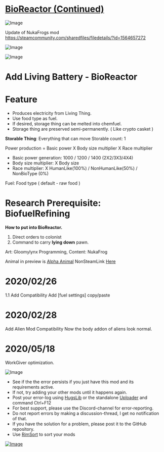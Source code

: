 # [BioReactor (Continued)](https://steamcommunity.com/sharedfiles/filedetails/?id=3307031939)

![Image](https://i.imgur.com/buuPQel.png)

Update of NukaFrogs mod https://steamcommunity.com/sharedfiles/filedetails/?id=1564657272

![Image](https://i.imgur.com/pufA0kM.png)
	
![Image](https://i.imgur.com/Z4GOv8H.png)

# Add Living Battery - BioReactor 


# Feature

- Produces electricity from Living Thing. 
- Use food type as fuel.
- If desired, storage thing can be melted into chemfuel.
- Storage thing are preserved semi-permanently. ( Like crypto casket )

**Storable Thing**: Everything that can move
Storable count: 1

Power production = Basic power X Body size multiplier X Race multiplier
- Basic power generation: 1000 / 1200 / 1400 (2X2/3X3/4X4)
- Body size multiplier: X Body size
- Race multiplier: X HumanLike(100%) / NonHumanLike(50%) / NonBioType (0%)

Fuel: Food type ( default - raw food )
# Research Prerequisite: BiofuelRefining


**How to put into BioReactor.**
1. Direct orders to colonist
2. Command to carry **lying down** pawn.

Art: Gloomylynx
Programming, Content: NukaFrog

Animal in preview is [Alpha Animal](https://steamcommunity.com/sharedfiles/filedetails/?id=1541721856)
NonSteamLink [Here](https://github.com/jhjjgu0115/BioReactor/releases)

# 2020/02/26

1.1 Add Compatibility
Add [fuel settings] copy/paste


# 2020/02/28

Add Alien Mod Compatibility
Now the body addon of aliens look normal.

# 2020/05/18

WorkGiver optimization.

![Image](https://i.imgur.com/PwoNOj4.png)



-  See if the the error persists if you just have this mod and its requirements active.
-  If not, try adding your other mods until it happens again.
-  Post your error-log using [HugsLib](https://steamcommunity.com/workshop/filedetails/?id=818773962) or the standalone [Uploader](https://steamcommunity.com/sharedfiles/filedetails/?id=2873415404) and command Ctrl+F12
-  For best support, please use the Discord-channel for error-reporting.
-  Do not report errors by making a discussion-thread, I get no notification of that.
-  If you have the solution for a problem, please post it to the GitHub repository.
-  Use [RimSort](https://github.com/RimSort/RimSort/releases/latest) to sort your mods



[![Image](https://img.shields.io/github/v/release/emipa606/BioReactor?label=latest%20version&style=plastic&color=9f1111&labelColor=black)](https://steamcommunity.com/sharedfiles/filedetails/changelog/3307031939)
